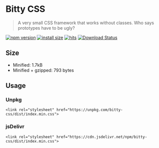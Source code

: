 # Bitty CSS
> A very small CSS framework that works without classes. Who says prototypes have to be ugly?

[![npm version](https://badge.fury.io/js/bitty-css.svg)](https://badge.fury.io/js/bitty-css)
[![install size](https://packagephobia.now.sh/badge?p=bitty-css)](https://packagephobia.now.sh/result?p=bitty-css)
[![hits](https://data.jsdelivr.com/v1/package/npm/bitty-css/badge?style=rounded)](https://www.jsdelivr.com/package/npm/bitty-css)
[![Download Status](https://img.shields.io/npm/dt/bitty-css.svg)](https://www.npmjs.com/package/bitty-css)


## Size
- Minified: 1.7kB
- Minified + gzipped: 793 bytes

## Usage
### Unpkg
```
<link rel="stylesheet" href="https://unpkg.com/bitty-css/dist/index.min.css">
```
### jsDelivr
```
<link rel="stylesheet" href="https://cdn.jsdelivr.net/npm/bitty-css/dist/index.min.css">
```
